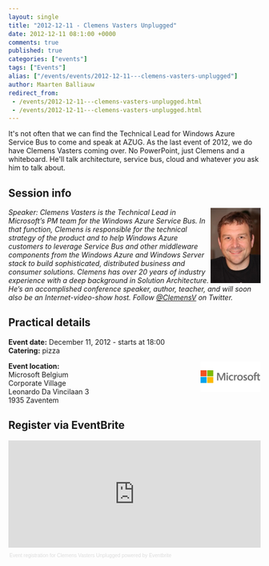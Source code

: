```yaml
---
layout: single
title: "2012-12-11 - Clemens Vasters Unplugged"
date: 2012-12-11 08:1:00 +0000
comments: true
published: true
categories: ["events"]
tags: ["Events"]
alias: ["/events/events/2012-12-11---clemens-vasters-unplugged"]
author: Maarten Balliauw
redirect_from:
 - /events/2012-12-11---clemens-vasters-unplugged.html
 - /events/2012-12-11---clemens-vasters-unplugged.html
---
```


<p>It's not often that we can find the Technical Lead for Windows Azure Service Bus to come and speak at AZUG. As the last event of 2012, we do have Clemens Vasters coming over. No PowerPoint, just Clemens and a whiteboard. He'll talk architecture, service bus, cloud and whatever <em>you</em> ask him to talk about.</p>
<h2>Session info</h2>
<p><img width="100" align="right" alt="Clemens Vasters" src="/assets/media/speakers/clemens-vasters.jpg"></p>
<p><em>Speaker: Clemens Vasters is the Technical Lead in Microsoft&rsquo;s PM team for the Windows Azure Service Bus. In that function, Clemens is responsible for the technical strategy of the product and to help Windows Azure customers to leverage Service Bus and other middleware components from the Windows Azure and Windows Server stack to build sophisticated, distributed business and consumer solutions. Clemens has over 20 years of industry experience with a deep background in Solution Architecture. He&rsquo;s an accomplished conference speaker, author, teacher, and will soon also be an Internet-video-show host. Follow <a href="https://twitter.com/clemensv">@ClemensV</a> on Twitter.</em></p>
<h2>Practical details</h2>
<p><strong>Event date:</strong> December 11, 2012 - starts at 18:00<br><strong>Catering:</strong> pizza</p>
<p><strong><img width="120" height="60" align="right" alt="" src="/assets/media/sponsors/logo-microsoft.jpg">Event location:<br></strong>Microsoft Belgium <br>Corporate Village <br>Leonardo Da Vincilaan 3 <br>1935 Zaventem</p>
<h2>Register via EventBrite</h2>
<div style="width: 100%; text-align: left;"><iframe width="100%" height="214" src="https://www.eventbrite.com/tickets-external?eid=4797622819&amp;ref=etckt&amp;v=2" frameborder="0" marginwidth="5" marginheight="5" scrolling="auto" vspace="0" hspace="0" allowtransparency="true"></iframe>
<div style="font-family: Helvetica, Arial; font-size: 10px; padding: 5px 0 5px; margin: 2px; width: 100%; text-align: left;"><a style="color: #ddd; text-decoration: none;" href="https://www.eventbrite.com/r/etckt" target="_blank">Event registration</a><span style="color: #ddd;"> for </span><a style="color: #ddd; text-decoration: none;" href="https://https://www.eventbrite.com/event/4797622819?ref=etckt" target="_blank">Clemens Vasters Unplugged</a> <span style="color: #ddd;">powered by</span> <a style="color: #ddd; text-decoration: none;" href="https://www.eventbrite.com?ref=etckt" target="_blank">Eventbrite</a></div>
</div>








